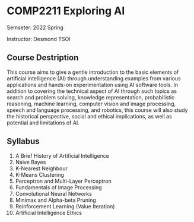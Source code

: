 # COMP2211 Exploring AI

Semseter: 2022 Spring

Instructor: Desmond TSOI

## Course Destription
This course aims to give a gentle introduction to the basic elements of artificial intelligence (AI) through understanding examples from various applications and hands-on experimentation using AI software tools. In addition to covering the technical aspect of AI through such topics as search and problem solving, knowledge representation, probabilistic reasoning, machine learning, computer vision and image processing, speech and language processing, and robotics, this course will also study the historical perspective, social and ethical implications, as well as potential and limitations of AI.

## Syllabus
1. A Brief History of Artificial Intelligence
1. Naive Bayes
1. K-Nearest Neighbour
1. K-Means Clustering
1. Perceptron and Multi-Layer Perceptron
1. Fundamentals of Image Processing
1. Convolutional Neural Networks
1. Minimax and Alpha-beta Pruning
1. Reinforcement Learning (Value Iteration)
1. Artificial Intelligence Ethics
